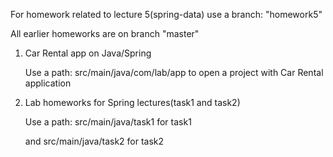 For homework related to lecture 5(spring-data) use a branch: "homework5"

All earlier homeworks are on branch "master"

1. Car Rental app on Java/Spring 
   
    Use a path: src/main/java/com/lab/app to open a project with Car Rental application



2. Lab homeworks for Spring lectures(task1 and task2)
    
    Use a path: src/main/java/task1 for task1
    
    and src/main/java/task2 for task2